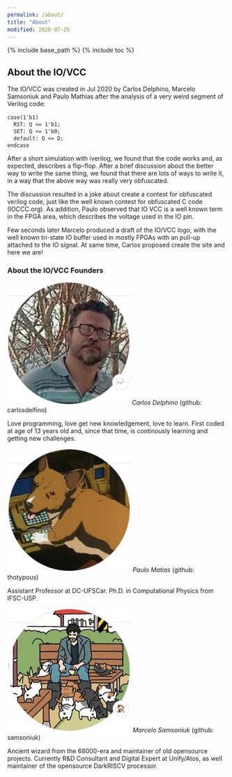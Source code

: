 ```yaml
---
permalink: /about/
title: "About"
modified: 2020-07-25
---
```


{% include base_path %}
{% include toc %}

## About the IO/VCC

The IO/VCC was created in Jul 2020 by Carlos Delphino, Marcelo Samsoniuk and
Paulo Mathias after the analysis of a very weird segment of Verilog code:

```
case(1'b1)
  RST: Q <= 1'b1;
  SET: Q <= 1'b0;
  default: Q <= D;
endcase
```

After a short simulation with iverilog, we found that the code works and,
as expected, describes a flip-flop. After a brief discussion about the
better way to write the same thing, we found that there are lots of ways to
write it, in a way that the above way was really very obfuscated.

The discussion resulted in a joke about create a contest for obfuscated
verilog code, just like the well known contest for obfuscated C code
(IOCCC.org). As addition, Paulo observed that IO VCC is a well known term in
the FPGA area, which describes the voltage used in the IO pin.

Few seconds later Marcelo produced a draft of the IO/VCC logo, with the well
known tri-state IO buffer used in mostly FPGAs with an pull-up attached to
the IO signal. At same time, Carlos proposed create the site and here we
are! 

### About the IO/VCC Founders

![carlosdelfino](../assets/images/carlosdelfino.png) *Carlos Delphino* (github: carlosdelfino)

Love programming, love get new knowledgement, love to learn. First coded at
age of 13 years old and, since that time, is continously learning and
getting new challenges.



![thotypous](../assets/images/thotypous.png) *Paulo Matias* (github: thotypous)

Assistant Professor at DC-UFSCar. Ph.D. in Computational Physics from
IFSC-USP.



![samsoniuk](../assets/images/samsoniuk.png) *Marcelo Samsoniuk* (github: samsoniuk)

Ancient wizard from the 68000-era and maintainer of old opensource projects. 
Currently R&D Consultant and Digital Expert at Unify/Atos, as well
maintainer of the opensource DarkRISCV processor.
